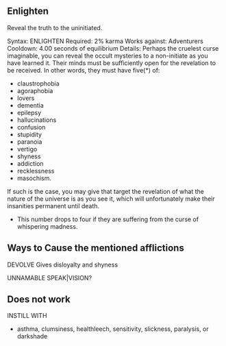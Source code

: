 Enlighten
----------------
Reveal the truth to the uninitiated.

Syntax: ENLIGHTEN <target>
Required:   2% karma
Works against:  Adventurers
Cooldown:   4.00 seconds of equilibrium
Details:    Perhaps the cruelest curse imaginable, you can reveal the occult mysteries to a non-initiate as you have learned it. Their minds must be sufficiently open for the revelation to be received. In other words, they must have five(*) of: 

- claustrophobia 
- agoraphobia 
- lovers 
- dementia
- epilepsy 
- hallucinations 
- confusion 
- stupidity 
- paranoia 
- vertigo 
- shyness 
- addiction 
- recklessness 
- masochism.

If such is the case, you may give that target the revelation of what the nature of the universe is as you see it, which will unfortunately make their insanities permanent until death.

* This number drops to four if they are suffering from the curse of whispering madness.


Ways to Cause the mentioned afflictions
----------------------------------------
DEVOLVE <target>
Gives disloyalty and shyness

UNNAMABLE SPEAK|VISION?


Does not work
----------------------------------------
INSTILL <target> WITH <affliction>
- asthma, clumsiness, healthleech, sensitivity, slickness, paralysis, or darkshade

